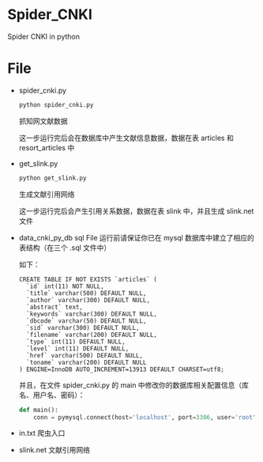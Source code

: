 # Spider_CNKI
Spider CNKI in python

# File
- spider_cnki.py
  ```python
  python spider_cnki.py
  ```
  抓知网文献数据

  这一步运行完后会在数据库中产生文献信息数据，数据在表 articles 和 resort_articles 中

- get_slink.py
  ```python
  python get_slink.py
  ```
  生成文献引用网络

  这一步运行完后会产生引用关系数据，数据在表 slink 中，并且生成 slink.net 文件

- data_cnki_py_db
  sql File
  运行前请保证你已在 mysql 数据库中建立了相应的表结构（在三个 .sql 文件中）

  如下：
  ```
  CREATE TABLE IF NOT EXISTS `articles` (
    `id` int(11) NOT NULL,
    `title` varchar(500) DEFAULT NULL,
    `author` varchar(300) DEFAULT NULL,
    `abstract` text,
    `keywords` varchar(300) DEFAULT NULL,
    `dbcode` varchar(50) DEFAULT NULL,
    `sid` varchar(300) DEFAULT NULL,
    `filename` varchar(200) DEFAULT NULL,
    `type` int(11) DEFAULT NULL,
    `level` int(11) DEFAULT NULL,
    `href` varchar(500) DEFAULT NULL,
    `toname` varchar(200) DEFAULT NULL
  ) ENGINE=InnoDB AUTO_INCREMENT=13913 DEFAULT CHARSET=utf8;
  ```

  并且，在文件 spider_cnki.py 的 main 中修改你的数据库相关配置信息（库名、用户名、密码）：

  ```python
  def main():
      conn = pymysql.connect(host='localhost', port=3306, user='root', passwd='', db='cnki_py_db', charset='utf8mb4', cursorclass=pymysql.cursors.DictCursor)
  ```

- in.txt
  爬虫入口

- slink.net
  文献引用网络

